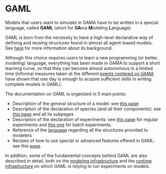 
# GAML



Models that users want to simulate in GAMA have to be written in a special language, called **GAML** (short for **GA**ma **M**odeling **L**anguage)

GAML is born from the necessity to have a high-level declarative way of defining and reusing structures found in almost all agent-based models. See [here](https://github.com/gama-platform/gama/wiki/Content\Tutorials\LearnGAMLStepByStep\Introduction.md) for more information about its background.

Although this choice requires users to learn a new programming (or better, _modeling_) language, everything has been made in GAMA to support a short learning curve, so that they can become almost autonomous in a limited time (informal measures taken at the different [events centered on GAMA](https://github.com/gama-platform/gama/wiki/Content\WikiOnly\Events.md) have shown that one day is enough to acquire sufficient skills in writing complete models in GAML).

The documentation on GAML is organized in 5 main points:

  * Description of the general structure of a model: see [this page](https://github.com/gama-platform/gama/wiki/Content\Tutorials\LearnGAMLStepByStep\StartWithGAML\OrganizationModel.md)
  * Description of the declaration of species (and all their components): see [this page](https://github.com/gama-platform/gama/wiki/Content\Tutorials\LearnGAMLStepByStep\ManipulateBasicSpecies.md) and all its subpages
  * Description of the declaration of experiments: see [this page](https://github.com/gama-platform/gama/wiki/Content\Tutorials\LearnGAMLStepByStep\DefiningGUIExperiment.md) for regular experiments and [this one](https://github.com/gama-platform/gama/wiki/Content\Tutorials\LearnGAMLStepByStep\ExploringModels\BatchExperiments.md) for batch experiments.
  * Reference of the [language](https://github.com/gama-platform/gama/wiki/Content\References\GamlReference.md) regarding all the structures provided to modelers
  * Recipes of how to use special or advanced features offered in GAML: see this [page](https://github.com/gama-platform/gama/wiki/Content\Tutorials\Recipes.md).

In addition, some of the fundamental concepts behind GAML are also described in detail, both on the [modeling infrastructure](https://github.com/gama-platform/gama/wiki/Content\Tutorials\LearnGAMLStepByStep\Introduction.md) and the [runtime infrastructure](https://github.com/gama-platform/gama/wiki/Content\Tutorials\LearnGAMLStepByStep\OptimizingModels\RuntimeConcepts.md) on which GAML is relying to run experiments on models.